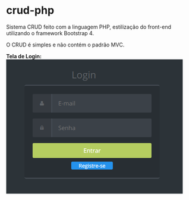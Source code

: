 # crud-php

Sistema CRUD feito com a linguagem PHP, estilização do front-end utilizando o framework Bootstrap 4.

O CRUD é simples e não contém o padrão MVC.

<b>Tela de Login:</b><br>
<img src="https://raw.githubusercontent.com/caiquelins/crud-php/master/demo/telaLogin.PNG"></img>
